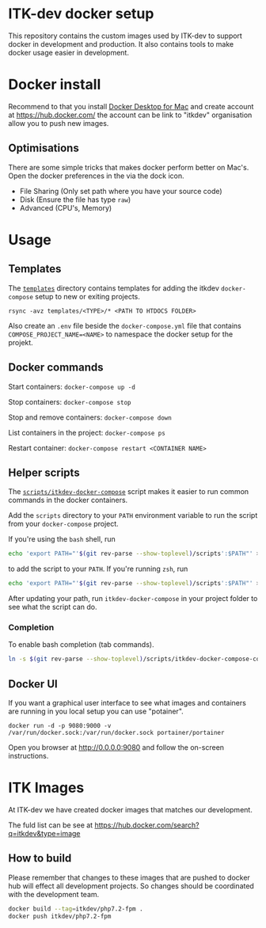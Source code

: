 # ITK-dev docker setup

This repository contains the custom images used by ITK-dev to support docker in development and production. It also contains tools to make docker usage easier in development. 

# Docker install
Recommend to that you install [Docker Desktop for Mac](https://docs.docker.com/docker-for-mac/install/) and create account at https://hub.docker.com/ the account can be link to "itkdev" organisation allow you to push new images.

## Optimisations 

There are some simple tricks that makes docker perform better on Mac's. Open the docker preferences in the via the dock icon.

* File Sharing (Only set path where you have your source code)
* Disk (Ensure the file has type `raw`)
* Advanced (CPU's, Memory)

# Usage

## Templates

The [`templates`](templates/) directory contains templates for adding
the itkdev `docker-compose` setup to new or exiting projects.

`rsync -avz templates/<TYPE>/* <PATH TO HTDOCS FOLDER>`

Also create an `.env` file beside the `docker-compose.yml` file that contains `COMPOSE_PROJECT_NAME=<NAME>` to namespace the docker setup for the projekt.

## Docker commands

Start containers: `docker-compose up -d`

Stop containers: `docker-compose stop`

Stop and remove containers: `docker-compose down`

List containers in the project: `docker-compose ps`

Restart container: `docker-compose restart <CONTAINER NAME>`


## Helper scripts

The [`scripts/itkdev-docker-compose`](scripts/itkdev-docker-compose)
script makes it easier to run common commands in the docker
containers.

Add the `scripts` directory to your `PATH` environment variable to run
the script from your `docker-compose` project.

If you're using the `bash` shell, run

```sh
echo 'export PATH="'$(git rev-parse --show-toplevel)/scripts':$PATH"' >> ~/.bashrc
```

to add the script to your `PATH`. If you're running `zsh`, run

```sh
echo 'export PATH="'$(git rev-parse --show-toplevel)/scripts':$PATH"' >> ~/.zshrc
```

After updating your path, run `itkdev-docker-compose` in your project folder to see what the script can do.

### Completion
To enable bash completion (tab commands).

```sh
ln -s $(git rev-parse --show-toplevel)/scripts/itkdev-docker-compose-completion.bash $(brew --prefix)/etc/bash_completion.d/itkdev-docker-compose
```

## Docker UI
If you want a graphical user interface to see what images and containers are running in you local setup you can use "potainer".

`docker run -d -p 9080:9000 -v /var/run/docker.sock:/var/run/docker.sock portainer/portainer`

Open you browser at http://0.0.0.0:9080 and follow the on-screen instructions.

# ITK Images

At ITK-dev we have created docker images that matches our development.

The fuld list can be see at https://hub.docker.com/search?q=itkdev&type=image

## How to build
Please remember that changes to these images that are pushed to docker hub will effect all development projects. So changes should be coordinated with the development team.

```sh
docker build --tag=itkdev/php7.2-fpm .
docker push itkdev/php7.2-fpm
```
